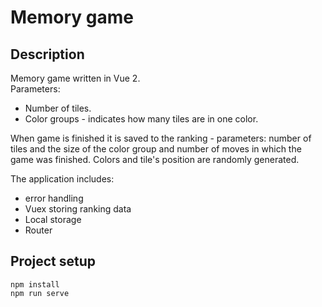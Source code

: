 # Memory game

## Description
Memory game written in Vue 2.  
Parameters:
* Number of tiles.
* Color groups - indicates how many tiles are in one color. 

When game is finished it is saved to the ranking - parameters: number of tiles and the size of the color group and number of moves in which the game was finished.
Colors and tile's position are randomly generated. 

The application includes:
* error handling
* Vuex storing ranking data
* Local storage
* Router

## Project setup
```
npm install
npm run serve
```
